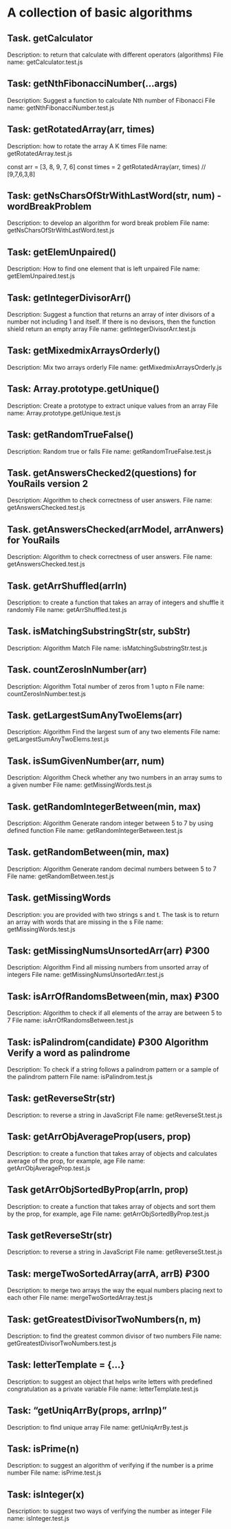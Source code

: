 # A collection of basic algorithms

## Task. getCalculator

Description: to return that calculate with different operators (algorithms)
File name: getCalculator.test.js

## Task: getNthFibonacciNumber(...args)

Description: Suggest a function to calculate Nth number of Fibonacci
File name: getNthFibonacciNumber.test.js

## Task: getRotatedArray(arr, times)

Description: how to rotate the array A K times
File name: getRotatedArray.test.js

const arr = [3, 8, 9, 7, 6]
const times = 2
getRotatedArray(arr, times) // [9,7,6,3,8]

## Task: getNsCharsOfStrWithLastWord(str, num) - wordBreakProblem

Description: to develop an algorithm for word break problem
File name: getNsCharsOfStrWithLastWord.test.js

## Task: getElemUnpaired()

Description: How to find one element that is left unpaired
File name: getElemUnpaired.test.js

## Task: getIntegerDivisorArr()

Description: Suggest a function that returns an array of inter divisors of a number not including 1 and itself. If there is no devisors, then the function shield return an empty array
File name: getIntegerDivisorArr.test.js

## Task: getMixedmixArraysOrderly()

Description: Mix two arrays orderly
File name: getMixedmixArraysOrderly.js

## Task: Array.prototype.getUnique()

Description: Create a prototype to extract unique values from an array
File name: Array.prototype.getUnique.test.js

## Task: getRandomTrueFalse()

Description: Random true or falls
File name: getRandomTrueFalse.test.js

## Task. getAnswersChecked2(questions) for YouRails version 2

Description: Algorithm to check correctness of user answers.
File name: getAnswersChecked.test.js

## Task. getAnswersChecked(arrModel, arrAnwers) for YouRails

Description: Algorithm to check correctness of user answers.
File name: getAnswersChecked.test.js

## Task. getArrShuffled(arrIn)

Description: to create a function that takes an array of integers and shuffle it randomly
File name: getArrShuffled.test.js

## Task. isMatchingSubstringStr(str, subStr)

Description: Algorithm Match
File name: isMatchingSubstringStr.test.js

## Task. countZerosInNumber(arr)

Description: Algorithm Total number of zeros from 1 upto n
File name: countZerosInNumber.test.js

## Task. getLargestSumAnyTwoElems(arr)

Description: Algorithm Find the largest sum of any two elements
File name: getLargestSumAnyTwoElems.test.js

## Task. isSumGivenNumber(arr, num)

Description: Algorithm Check whether any two numbers in an array sums to a given number
File name: getMissingWords.test.js

## Task. getRandomIntegerBetween(min, max)

Description: Algorithm Generate random integer between 5 to 7 by using defined function
File name: getRandomIntegerBetween.test.js

## Task. getRandomBetween(min, max)

Description: Algorithm Generate random decimal numbers between 5 to 7
File name: getRandomBetween.test.js

## Task. getMissingWords

Description: you are provided with two strings s and t. The task is to return an array with words that are missing in the s
File name: getMissingWords.test.js

## Task: getMissingNumsUnsortedArr(arr) ₽300

Description: Algorithm Find all missing numbers from unsorted array of integers
File name: getMissingNumsUnsortedArr.test.js

## Task: isArrOfRandomsBetween(min, max) ₽300

Description: Algorithm to check if all elements of the array are between 5 to 7
File name: isArrOfRandomsBetween.test.js

## Task: isPalindrom(candidate) ₽300 Algorithm Verify a word as palindrome

Description: To check if a string follows a palindrom pattern or a sample of the palindrom pattern
File name: isPalindrom.test.js

## Task: getReverseStr(str)

Description: to reverse a string in JavaScript
File name: getReverseSt.test.js

## Task: getArrObjAverageProp(users, prop)

Description: to create a function that takes array of objects and calculates average of the prop, for example, age
File name: getArrObjAverageProp.test.js

## Task getArrObjSortedByProp(arrIn, prop)

Description: to create a function that takes array of objects and sort them by the prop, for example, age
File name: getArrObjSortedByProp.test.js

## Task getReverseStr(str)

Description: to reverse a string in JavaScript
File name: getReverseSt.test.js

## Task: mergeTwoSortedArray(arrA, arrB) ₽300

Description: to merge two arrays the way the equal numbers placing next to each other
File name: mergeTwoSortedArray.test.js

## Task: getGreatestDivisorTwoNumbers(n, m)

Description: to find the greatest common divisor of two numbers
File name: getGreatestDivisorTwoNumbers.test.js

## Task: letterTemplate = {...}

Description: to suggest an object that helps write letters with predefined congratulation as a private variable
File name: letterTemplate.test.js

## Task: “getUniqArrBy(props, arrInp)”

Description: to fInd unique array
File name: getUniqArrBy.test.js

## Task: isPrime(n)

Description: to suggest an algorithm of verifying if the number is a prime number
File name: isPrime.test.js

## Task: isInteger(x)

Description: to suggest two ways of verifying the number as integer
File name: isInteger.test.js

